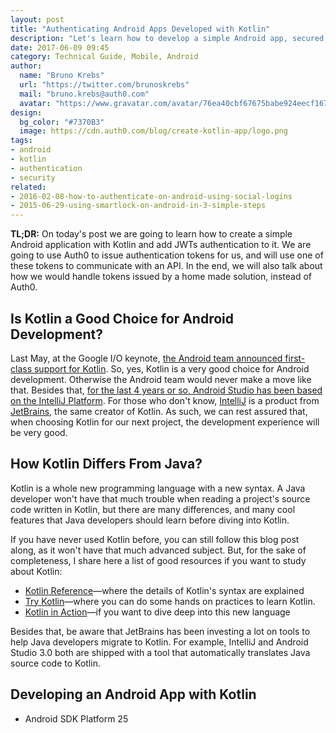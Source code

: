 ```yaml
---
layout: post
title: "Authenticating Android Apps Developed with Kotlin"
description: "Let's learn how to develop a simple Android app, secured with JWTs, that communicates with a RESTful API."
date: 2017-06-09 09:45
category: Technical Guide, Mobile, Android
author:
  name: "Bruno Krebs"
  url: "https://twitter.com/brunoskrebs"
  mail: "bruno.krebs@auth0.com"
  avatar: "https://www.gravatar.com/avatar/76ea40cbf67675babe924eecf167b9b8?s=60"
design:
  bg_color: "#7370B3"
  image: https://cdn.auth0.com/blog/create-kotlin-app/logo.png
tags:
- android
- kotlin
- authentication
- security
related:
- 2016-02-08-how-to-authenticate-on-android-using-social-logins
- 2015-06-29-using-smartlock-on-android-in-3-simple-steps
---
```


**TL;DR:** On today's post we are going to learn how to create a simple Android application with Kotlin and add JWTs authentication to it. We are going to use Auth0 to issue authentication tokens for us, and will use one of these tokens to communicate with an API. In the end, we will also talk about how we would handle tokens issued by a home made solution, instead of Auth0.

## Is Kotlin a Good Choice for Android Development?

Last May, at the Google I/O keynote, [the Android team announced first-class support for Kotlin](https://blog.jetbrains.com/kotlin/2017/05/kotlin-on-android-now-official/). So, yes, Kotlin is a very good choice for Android development. Otherwise the Android team would never make a move like that. Besides that, [for the last 4 years or so, Android Studio has been based on the IntelliJ Platform](https://blog.jetbrains.com/blog/2013/05/15/intellij-idea-is-the-base-for-android-studio-the-new-ide-for-android-developers/). For those who don't know, [IntelliJ](https://www.jetbrains.com/idea/) is a product from [JetBrains](https://www.jetbrains.com/), the same creator of Kotlin. As such, we can rest assured that, when choosing Kotlin for our next project, the development experience will be very good.

## How Kotlin Differs From Java?

Kotlin is a whole new programming language with a new syntax. A Java developer won't have that much trouble when reading a project's source code written in Kotlin, but there are many differences, and many cool features that Java developers should learn before diving into Kotlin.

If you have never used Kotlin before, you can still follow this blog post along, as it won't have that much advanced subject. But, for the sake of completeness, I share here a list of good resources if you want to study about Kotlin:

- [Kotlin Reference](https://kotlinlang.org/docs/reference/)—where the details of Kotlin's syntax are explained
- [Try Kotlin](https://try.kotlinlang.org)—where you can do some hands on practices to learn Kotlin.
- [Kotlin in Action](https://manning.com/books/kotlin-in-action)—if you want to dive deep into this new language

Besides that, be aware that JetBrains has been investing a lot on tools to help Java developers migrate to Kotlin. For example, IntelliJ and Android Studio 3.0 both are shipped with a tool that automatically translates Java source code to Kotlin.

## Developing an Android App with Kotlin

- Android SDK Platform 25 
